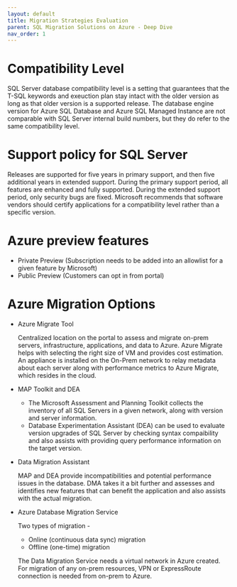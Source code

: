 ```yaml
---
layout: default
title: Migration Strategies Evaluation
parent: SQL Migration Solutions on Azure - Deep Dive
nav_order: 1
---
```


# Compatibility Level

SQL Server database compatibility level is a setting that guarantees that the T-SQL keywords and exeuction plan stay intact with the older version as long  as that older version is a supported release. The database engine version for Azure SQL Database and Azure SQL Managed Instance are not comparable with SQL Server internal build numbers, but they do refer to the same compatibility level.

# Support policy for SQL Server

Releases are supported for five years in primary support, and then five additional years in extended support. During the primary support period, all features are enhanced and fully supported. During the extended support period, only security bugs are fixed. Microsoft recommends that software vendors should certify applications for a compatibility level rather than a specific version. 

# Azure preview features

* Private Preview (Subscription needs to be added into an allowlist for a given feature by Microsoft)
* Public Preview (Customers can opt in from portal)

# Azure Migration Options

* Azure Migrate Tool

  Centralized location on the portal to assess and migrate on-prem servers, infrastructure, applications, and data to Azure. Azure Migrate helps with selecting the right size of VM and provides cost estimation. An appliance is installed on the On-Prem network to relay metadata about each server along with performance metrics to Azure Migrate, which resides in the cloud.
  
* MAP Toolkit and DEA

  - The Microsoft Assessment and Planning Toolkit collects the inventory of all SQL Servers in a given network, along with version and server information.
  - Database Experimentation Assistant (DEA) can be used to evaluate version upgrades of SQL Server by checking syntax compaibility and also assists with providing query performance information on the target version.

* Data Migration Assistant

  MAP and DEA provide incompatibilities and potential performance issues in the database. DMA takes it a bit further and  assesses and identifies new features that can benefit the application and also assists with the actual migration. 
  
* Azure Database Migration Service

  Two types of migration - 
  
  * Online (continuous data sync) migration
  * Offline (one-time) migration

  The Data Migration Service needs a virtual network in Azure created. For migration of any on-prem resources, VPN or ExpressRoute connection is needed from on-prem to Azure.
  
  

  
  
